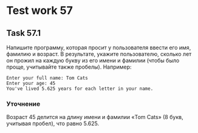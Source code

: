 # Test work 57

## Task 57.1
Напишите программу, которая просит у пользователя ввести его имя, фамилию и возраст. В результате, укажите пользователю, сколько лет он прожил на каждую букву из его имени и фамилии (чтобы было проще, учитывайте также пробелы). Например:
```
Enter your full name: Tom Cats
Enter your age: 45
You've lived 5.625 years for each letter in your name.
```

### Уточнение
Возраст 45 делится на длину имени и фамилии «Tom Cats» (8 букв, учитывая пробел), что равно 5.625.